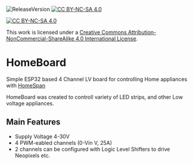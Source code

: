 ![ReleaseVersion](https://img.shields.io/github/v/release/mr4lexndr/HomeBoard)
[![CC BY-NC-SA 4.0][cc-by-nc-sa-shield]][cc-by-nc-sa]

[![CC BY-NC-SA 4.0][cc-by-nc-sa-image]][cc-by-nc-sa]

This work is licensed under a
[Creative Commons Attribution-NonCommercial-ShareAlike 4.0 International License][cc-by-nc-sa].


[cc-by-nc-sa]: http://creativecommons.org/licenses/by-nc-sa/4.0/
[cc-by-nc-sa-image]: https://licensebuttons.net/l/by-nc-sa/4.0/88x31.png
[cc-by-nc-sa-shield]: https://img.shields.io/badge/License-CC%20BY--NC--SA%204.0-lightgrey.svg

# HomeBoard
Simple ESP32 based 4 Channel LV board for controlling Home appliances with [HomeSpan](https://github.com/HomeSpan/HomeSpan)

HomeBoard was created to controll variety of LED strips, and other Low voltage appliances. 

## Main Features
- Supply Voltage 4-30V
- 4 PWM-eabled channels (0-Vin V, 25A)
- 2 channels can be configured with Logic Level Shifters to drive Neopixels etc.
